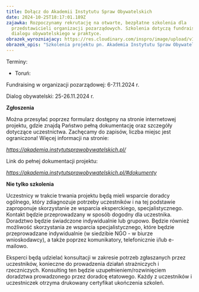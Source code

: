 ```yaml
---
title: Dołącz do Akademii Instytutu Spraw Obywatelskich
date: 2024-10-25T18:17:01.189Z
zajawka: Rozpoczynamy rekrutację na otwarte, bezpłatne szkolenia dla
  przedstawicieli organizacji pozarządowych. Szkolenia dotyczą fundraisingu oraz
  dialogu obywatelskiego w praktyce.
obrazek_wyrozniajacy: https://res.cloudinary.com/inspro/image/upload/v1729880168/aiso/bezp%C5%82atne_szkolenia_szerokosc_768_www.png
obrazek_opis: "Szkolenia projektu pn. Akademia Instytutu Spraw Obywatelskich "
---
```

Terminy: 

* Toruń: 

Fundraising w organizacji pozarządowej: 6-7.11.2024 r. 

Dialog obywatelski: 25-26.11.2024 r.

**Zgłoszenia**

Można przesyłać poprzez formularz dostępny na stronie internetowej projektu, gdzie znajdą Państwo pełną dokumentację oraz szczegóły dotyczące uczestnictwa. Zachęcamy do zapisów, liczba miejsc jest ograniczona! Więcej informacji na stronie:

*<https://akademia.instytutsprawobywatelskich.pl/>*

Link do pełnej dokumentacji projektu:

*<https://akademia.instytutsprawobywatelskich.pl/#dokumenty>*

**Nie tylko szkolenia**

Uczestnicy w trakcie trwania projektu będą mieli wsparcie doradcy ogólnego, który zdiagnozuje potrzeby uczestników i na tej podstawie zaproponuje skorzystanie ze wsparcia eksperckiego, specjalistycznego.  Kontakt będzie przeprowadzany w sposób dogodny dla uczestnika. Doradztwo będzie świadczone indywidualnie lub grupowo. Będzie również możliwość skorzystania ze wsparcia specjalistycznego, które będzie przeprowadzane indywidualnie (w siedzibie NGO - w biurze wnioskodawcy), a także poprzez komunikatory, telefonicznie i/lub e-mailowo. 

Eksperci będą udzielać konsultacji w zakresie potrzeb zgłaszanych przez uczestników, konieczne do prowadzenia działań strażniczych i rzeczniczych. Konsulting ten będzie uzupełnieniem/rozwinięciem doradztwa prowadzonego przez doradcę etatowego. Każdy z uczestników i uczestniczek otrzyma drukowany certyfikat ukończenia szkoleń.